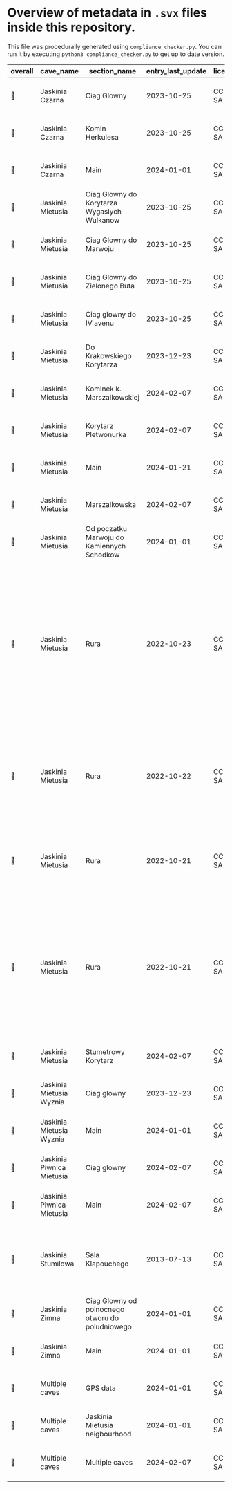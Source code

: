 # Overview of metadata in `.svx` files inside this repository.

This file was procedurally generated using `compliance_checker.py`.
You can run it by executing `python3 compliance_checker.py` to get up to date version.

|overall|        cave_name        |                  section_name                  |entry_last_update|   license  |          survey_device          |                                                                                                     authors                                                                                                    |   compiles  |                                           filename                                           |
|-------|-------------------------|------------------------------------------------|-----------------|------------|---------------------------------|----------------------------------------------------------------------------------------------------------------------------------------------------------------------------------------------------------------|-------------|----------------------------------------------------------------------------------------------|
| :cake:|     Jaskinia Czarna     |                   Ciag Glowny                  |    2023-10-25   |CC BY SA 4.0|Digitized from plan and elevation|                                                                                   Radost Waszkiewicz - Speleoklub Warszawski                                                                                   |:green_apple:|                 [glowny.svx](./Surveys/Jaskinia_Czarna/Digitized/glowny.svx)                 |
| :cake:|     Jaskinia Czarna     |                 Komin Herkulesa                |    2023-10-25   |CC BY SA 4.0|Digitized from plan and elevation|                                                                                   Radost Waszkiewicz - Speleoklub Warszawski                                                                                   |:green_apple:|        [komin_herkulesa.svx](./Surveys/Jaskinia_Czarna/Digitized/komin_herkulesa.svx)        |
| :cake:|     Jaskinia Czarna     |                      Main                      |    2024-01-01   |CC BY SA 4.0|Digitized from plan and elevation|                                                                                   Radost Waszkiewicz - Speleoklub Warszawski                                                                                   |:green_apple:|                      [czarna.svx](./Surveys/Jaskinia_Czarna/czarna.svx)                      |
| :cake:|    Jaskinia Mietusia    |   Ciag Glowny do Korytarza Wygaslych Wulkanow  |    2023-10-25   |CC BY SA 4.0|Digitized from plan and elevation|                                                                                   Radost Waszkiewicz - Speleoklub Warszawski                                                                                   |:green_apple:|           [do_wulkanow.svx](./Surveys/Jaskinia_Mietusia/Digitized/do_wulkanow.svx)           |
| :cake:|    Jaskinia Mietusia    |             Ciag Glowny do Marwoju             |    2023-10-25   |CC BY SA 4.0|Digitized from plan and elevation|                                                                                   Radost Waszkiewicz - Speleoklub Warszawski                                                                                   |:green_apple:|            [do_marwoju.svx](./Surveys/Jaskinia_Mietusia/Digitized/do_marwoju.svx)            |
| :cake:|    Jaskinia Mietusia    |          Ciag Glowny do Zielonego Buta         |    2023-10-25   |CC BY SA 4.0|Digitized from plan and elevation|                                                                                   Radost Waszkiewicz - Speleoklub Warszawski                                                                                   |:green_apple:|               [do_buta.svx](./Surveys/Jaskinia_Mietusia/Digitized/do_buta.svx)               |
| :cake:|    Jaskinia Mietusia    |             Ciag glowny do IV avenu            |    2023-10-25   |CC BY SA 4.0|Digitized from plan and elevation|                                                                                   Radost Waszkiewicz - Speleoklub Warszawski                                                                                   |:green_apple:|              [do_avenu.svx](./Surveys/Jaskinia_Mietusia/Digitized/do_avenu.svx)              |
| :cake:|    Jaskinia Mietusia    |            Do Krakowskiego Korytarza           |    2023-12-23   |CC BY SA 4.0|Digitized from plan and elevation|                                                                                   Radost Waszkiewicz - Speleoklub Warszawski                                                                                   |:green_apple:|       [do_krakowskiego.svx](./Surveys/Jaskinia_Mietusia/Digitized/do_krakowskiego.svx)       |
| :cake:|    Jaskinia Mietusia    |           Kominek k. Marszalkowskiej           |    2024-02-07   |CC BY SA 4.0|       Digitized from plan       |                                                                                   Radost Waszkiewicz - Speleoklub Warszawski                                                                                   |:green_apple:|              [mkominek.svx](./Surveys/Jaskinia_Mietusia/Digitized/mkominek.svx)              |
| :cake:|    Jaskinia Mietusia    |              Korytarz Pletwonurka              |    2024-02-07   |CC BY SA 4.0|Digitized from plan and elevation|                                                                                   Radost Waszkiewicz - Speleoklub Warszawski                                                                                   |:green_apple:|           [pletwonurek.svx](./Surveys/Jaskinia_Mietusia/Digitized/pletwonurek.svx)           |
| :cake:|    Jaskinia Mietusia    |                      Main                      |    2024-01-21   |CC BY SA 4.0|               None              |                                                                                   Radost Waszkiewicz - Speleoklub Warszawski                                                                                   |:green_apple:|                   [mietusia.svx](./Surveys/Jaskinia_Mietusia/mietusia.svx)                   |
| :cake:|    Jaskinia Mietusia    |                  Marszalkowska                 |    2024-02-07   |CC BY SA 4.0|       Digitized from plan       |                                                                                   Radost Waszkiewicz - Speleoklub Warszawski                                                                                   |:green_apple:|         [marszalkowska.svx](./Surveys/Jaskinia_Mietusia/Digitized/marszalkowska.svx)         |
| :cake:|    Jaskinia Mietusia    |   Od poczatku Marwoju do Kamiennych Schodkow   |    2024-01-01   |CC BY SA 4.0|Digitized from plan and elevation|                                                                                   Radost Waszkiewicz - Speleoklub Warszawski                                                                                   |:green_apple:|[do_kamiennych_schodkow.svx](./Surveys/Jaskinia_Mietusia/Digitized/do_kamiennych_schodkow.svx)|
| :cake:|    Jaskinia Mietusia    |                      Rura                      |    2022-10-23   |CC BY SA 4.0|              DistoX             |Joanna Jurczyk - Speleoklub Warszawski; Jan Grzeszek - Speleoklub Warszawski; Paweł Nowikowski - Speleoklub Warszawski; Marcin Lewandowski - Speleoklub Warszawski; Stanislaw Mielarczek - Speleoklub Warszawski|:green_apple:|                 [rura_res_b.svx](./Surveys/Jaskinia_Mietusia/rura_res_b.svx)                 |
| :cake:|    Jaskinia Mietusia    |                      Rura                      |    2022-10-22   |CC BY SA 4.0|              DistoX             |                                           Stanislaw Mielarczek - Speleoklub Warszawski; Jan Grzeszek - Speleoklub Warszawski; Joanna Jurczyk - Speleoklub Warszawski                                           |:green_apple:|                 [rura_res_a.svx](./Surveys/Jaskinia_Mietusia/rura_res_a.svx)                 |
| :cake:|    Jaskinia Mietusia    |                      Rura                      |    2022-10-21   |CC BY SA 4.0|              DistoX             |                                                              Stanislaw Mielarczek - Speleoklub Warszawski; Joanna Jurczyk - Speleoklub Warszawski                                                              |:green_apple:|                       [rura.svx](./Surveys/Jaskinia_Mietusia/rura.svx)                       |
| :cake:|    Jaskinia Mietusia    |                      Rura                      |    2022-10-21   |CC BY SA 4.0|              DistoX             |                   Stanislaw Mielarczek - Speleoklub Warszawski; Paweł Nowikowski - Speleoklub Warszawski; Joanna Jurczyk - Speleoklub Warszawski; Marcin Lewandowski - Speleoklub Warszawski                   |:green_apple:|                 [rura_res_c.svx](./Surveys/Jaskinia_Mietusia/rura_res_c.svx)                 |
| :cake:|    Jaskinia Mietusia    |               Stumetrowy Korytarz              |    2024-02-07   |CC BY SA 4.0|       Digitized from plan       |                                                                                   Radost Waszkiewicz - Speleoklub Warszawski                                                                                   |:green_apple:|            [stumetrowy.svx](./Surveys/Jaskinia_Mietusia/Digitized/stumetrowy.svx)            |
| :cake:| Jaskinia Mietusia Wyznia|                   Ciag glowny                  |    2023-12-23   |CC BY SA 4.0|Digitized from plan and elevation|                                                                                   Radost Waszkiewicz - Speleoklub Warszawski                                                                                   |:green_apple:|             [glowny.svx](./Surveys/Jaskinia_Mietusia_Wyznia/Digitized/glowny.svx)            |
| :cake:| Jaskinia Mietusia Wyznia|                      Main                      |    2024-01-01   |CC BY SA 4.0|               None              |                                                                                   Radost Waszkiewicz - Speleoklub Warszawski                                                                                   |:green_apple:|         [mietusia_wyznia.svx](./Surveys/Jaskinia_Mietusia_Wyznia/mietusia_wyznia.svx)        |
| :cake:|Jaskinia Piwnica Mietusia|                   Ciag glowny                  |    2024-02-07   |CC BY SA 4.0|       Digitized from plan       |                                                                                   Radost Waszkiewicz - Speleoklub Warszawski                                                                                   |:green_apple:|            [glowny.svx](./Surveys/Jaskinia_Piwnica_Mietusia/Digitized/glowny.svx)            |
| :cake:|Jaskinia Piwnica Mietusia|                      Main                      |    2024-02-07   |CC BY SA 4.0|               None              |                                                                                   Radost Waszkiewicz - Speleoklub Warszawski                                                                                   |:green_apple:|       [piwnica_mietusia.svx](./Surveys/Jaskinia_Piwnica_Mietusia/piwnica_mietusia.svx)       |
| :cake:|    Jaskinia Stumilowa   |                Sala Klapouchego                |    2013-07-13   |CC BY SA 4.0|          Magiczny patyk         |                                                                   Kuba Puchatek - Speleoklub Warszawski; Jan Prosiaczek - Speloklub Podlaski                                                                   |    :boom:   |                                  [header.svx](./header.svx)                                  |
| :cake:|      Jaskinia Zimna     |Ciag Glowny od polnocnego otworu do poludniowego|    2024-01-01   |CC BY SA 4.0|               None              |                                                                                   Radost Waszkiewicz - Speleoklub Warszawski                                                                                   |:green_apple:|                  [glowny.svx](./Surveys/Jaskinia_Zimna/Digitized/glowny.svx)                 |
| :cake:|      Jaskinia Zimna     |                      Main                      |    2024-01-01   |CC BY SA 4.0|       Digitized from plan       |                                                                                   Radost Waszkiewicz - Speleoklub Warszawski                                                                                   |:green_apple:|                        [zimna.svx](./Surveys/Jaskinia_Zimna/zimna.svx)                       |
| :cake:|      Multiple caves     |                    GPS data                    |    2024-01-01   |CC BY SA 4.0|             Unknown             |                                                                                   Radost Waszkiewicz - Speleoklub Warszawski                                                                                   |:green_apple:|                                   [gps.svx](./GPS/gps.svx)                                   |
| :cake:|      Multiple caves     |         Jaskinia Mietusia neigbourhood         |    2024-01-01   |CC BY SA 4.0|               None              |                                                                                   Radost Waszkiewicz - Speleoklub Warszawski                                                                                   |:green_apple:|                [mietusia_i_okolice.svx](./Subsections/mietusia_i_okolice.svx)                |
| :cake:|      Multiple caves     |                 Multiple caves                 |    2024-02-07   |CC BY SA 4.0|               None              |                                                                                   Radost Waszkiewicz - Speleoklub Warszawski                                                                                   |:green_apple:|                                     [all.svx](./all.svx)                                     |